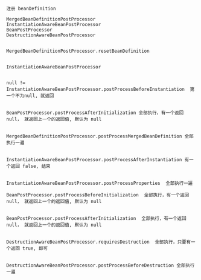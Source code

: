     注册 beanDefinition  

    MergedBeanDefinitionPostProcessor
    InstantiationAwareBeanPostProcessor
    BeanPostProcessor
    DestructionAwareBeanPostProcessor


    MergedBeanDefinitionPostProcessor.resetBeanDefinition


    InstantiationAwareBeanPostProcessor

        
    null != InstantiationAwareBeanPostProcessor.postProcessBeforeInstantiation  第一个不为null, 就返回


    BeanPostProcessor.postProcessAfterInitialization 全部执行，有一个返回 null， 就返回上一个的返回值, 默认为 null        


    MergedBeanDefinitionPostProcessor.postProcessMergedBeanDefinition 全部执行一遍


    InstantiationAwareBeanPostProcessor.postProcessAfterInstantiation 有一个返回 false, 结束


    InstantiationAwareBeanPostProcessor.postProcessProperties  全部执行一遍

    BeanPostProcessor.postProcessBeforeInitialization  全部执行，有一个返回 null， 就返回上一个的返回值, 默认为 null


    BeanPostProcessor.postProcessAfterInitialization  全部执行，有一个返回 null， 就返回上一个的返回值, 默认为 null


    DestructionAwareBeanPostProcessor.requiresDestruction  全部执行，只要有一个返回 true, 即可


    DestructionAwareBeanPostProcessor.postProcessBeforeDestruction 全部执行一遍
